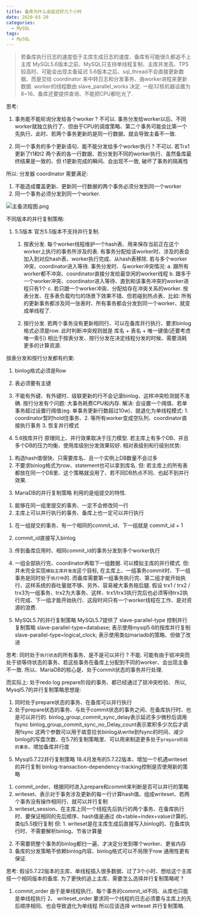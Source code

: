 ```yaml
---
title: 备库为什么会延迟好几个小时
date: 2020-03-20
categories:
  - MySQL
tags:
  - MySQL
---
```


> 若备库执行日志的速度低于主库生成日志的速度、备库有可能很久都追不上主库
MySQL5.6版本之前、MySQL只支持单线程复制、主库并发高、TPS较高时、可能会出现主备延迟
5.6版本之后、sql_thread不会直接更新数据、而是交给 coordinator 来中转日志和分发事务、由worker进程来更新数据. worker的线程数由 slave_parallel_works 决定.
一般32核机器设置为 8~16、备库还要提供查询、不能把CPU都吃光了.

思考: 
1. 事务能不能轮询分发给各个worker ?
不可以. 事务分发给worker以后、不同worker就独立执行了、但由于CPU的调度策略、第二个事务可能会比第一个先执行、此时、若两个事务更新的是同一行数据、就会导致主备不一致.

2. 同一个事务的多个更新语句、能不能分发给多个worker执行 ?
不可以. 若Trx1 更新了t1和t2 两个表的各一行数据、若分发到不同的worker执行、虽然备库最终结果是一致的、但 t1更新完成的瞬间、会出现不一致, 破坏了事务的隔离性

所以: 分发器 coordinator 需要满足:
1. 不能造成覆盖更新、更新同一行数据的两个事务必须分发到同一个worker
2. 同一个事务必须分发到同一个worker.

![主备流程图.png](https://upload-images.jianshu.io/upload_images/14027542-6992c49571630b74.png?imageMogr2/auto-orient/strip%7CimageView2/2/w/1240)


不同版本的并行复制策略:
1. 5.5版本
官方5.5版本不支持并行复制. 
   1) 按表分发. 每个worker线程维护一个hash表、用来保存当前正在这个worker上执行的事务所涉及的表. 有事务分配给该worker时、涉及的表会加入到对应hash表、worker执行完成、从hash表移除. 若与多个worker冲突、coordinator进入等待.
   事务分发时、与worker冲突情况:
   a. 跟所有worker都不冲突、coordinator直接分发给最空闲的worker线程
   b. 跟多于一个worker冲突、coordinator进入等待、直到和该事务冲突的worker进程只有1个
   c. 若只跟一个worker冲突、分配给存在冲突关系的worker.
   按表分发、在多表负载均匀的场景下效果不错、但若碰到热点表、比如: 所有的更新事务都涉及同一张表时、所有事务都会分发到同一个worker、就变成单线程了.
   
   2) 按行分发. 若两个事务没有更新相同行、可以在备库并行执行、要求binlog格式必须是row.
   此时判断冲突规则就是 库名 + 表名 + 唯一键值(还要考虑唯一索引)
   相比于按表分发、按行分发在决定线程分发的时候、需要消耗更多的计算资源. 
 
 按表分发和按行分发都有约束:
 1. binlog格式必须是Row
 2. 表必须要有主键
 3. 不能有外键、有外键时、级联更新的行不会记录binlog、这样冲突检测就不准确.
 按行分发有个问题: 大事务耗费CPU和内存.
 解决: 会设置一个阈值、若单事务超过设置行阈值(eg. 单事务更新行数超过10w)、就退化为单线程模式: 1. coordinator暂时hold住事务、2. 等所有worker变成空队列、coordinator直接执行事务 3. 恢复并行模式
 
2. 5.6按库并行
原理同上、并行效果取决于压力模型. 若主库上有多个DB、并且多个DB的压力均衡、使用库级别分发效果较好. 相对表级别和行级别优势:
1) 构造hash值很快、只需要库名、且一个实例上DB数量不会过多
2) 不要求binlog格式为row、statement也可以拿到库名.
但: 若主库上的所有表都放在同一个DB里、这个策略就没用了、若不同DB热点不同、也起不到并行效果.

3. MariaDB的并行复制策略
利用的是组提交的特性. 
1) 能够在同一组里提交的事务、一定不会修改同一行
2) 主库上可以并行执行的事务、备库上也一定可以并行执行

1. 在一组提交的事务、有一个相同的commit_id、下一组就是 commit_id + 1
2. commit_id直接写入binlog
3. 传到备库应用时、相同commit_id的事务分发到多个worker执行
4. 一组全部执行完、coordinator再取下一组数据.
可以模拟主库的并行模式. 但: 并未完全实现`模拟主库并发度`这个目标, 在主库上、一组事务commit时、下一组事务是同时处于`执行中`的. 而备库需要第一组事务执行完、第二组才能开始执行、这样系统的吞吐量就不够、另外、容易被大事务拖后腿. 
假设 trx1 / trx2 / trx3为一组事务、trx2为大事务、这样、trx1/trx3执行完后也必须等待trx2执行完成、下一组才能开始执行、这段时间只有一个worker线程在工作、是对资源的浪费.

4. MySQL5.7的并行复制策略
MySQL5.7提供了 slave-parallel-type 控制并行复制策略
slave-parallel-type=database; 表示使用mysql5.6的按库并行复制
slave-parallel-type=logical_clock; 表示使用类似mariadb的策略、但做了改进

思考: 同时处于`执行状态`的所有事务、是不是可以并行 ?
不能. 可能有由于锁冲突而处于锁等待状态的事务、若这些事务在备库上分配到不同的worker、会出现主备不一致. 所以、MariaDB的核心是、处于commit状态的事务并行处理.

而实际上: 处于redo log prepare阶段的事务、都已经通过了锁冲突检验、
所以, Mysql5.7的并行复制策略思想是:
1) 同时处于prepare状态的事务、在备库可以并行执行
2) 处于prepare状态的事务、与处于commit状态的事务之间、在备库执行时、也是可以并行的.
binlog_group_commit_sync_delay表示延迟多少微秒后调用fsync
binlog_group_commit_sync_no_Delay_count表示累积多少次后才调用fsync
这两个参数可以用于故意拉长binlog从write到fsync的时间、减少binlog的写盘次数、在5.7的复制策略里、可以用来制造更多处于`prepare阶段的事务`、增加备库并行度


5. Mysql5.7.22并行复制策略
18.4月发布的5.7.22版本、增加一个机遇writeset的并行复制
binlog-transaction-dependency-tracking控制是否使用新的策略
1) commit_order、根据同时进入prepare和commit来判断是否可以并行的策略
2) writeset、表示对于事务涉及更新的每一行计算hash值、组成writeset、若两个事务没有操作相同行、就可以并行复制
3) writeset_session、在主库上同一个线程先后执行的两个事务、在备库执行时、要保证相同的先后顺序、hash值是通过 db+table+index+value计算的、类似5.5按行复制
但: 1. writeset是在主库生成后直接写入binlog的、在备库执行时、不需要解析binlog、节省计算量
2. 不需要把整个事务的binlog都扫一遍、才决定分发到哪个worker、更省内存
3. 备库的分发策略不依赖binlog内容、binlog格式可以不局限于row
通用性更有保证.

思考: 假设5.7.22版本的主库、单线程插入很多数据、过了3个小时、想给这个主库搭一个相同版本的备库. 为了更快的追上主库、需要怎么选择并行复制策略呢 ?
1. commit_order 由于是单线程执行、每个事务的commit_id不同、从库也只能是单线程执行
2、 writeset_order 要求同一个线程的日志必须要与主库上的先后顺序相同、也会导致退化为单线程
所以应该选择 writeset 并行复制策略.
